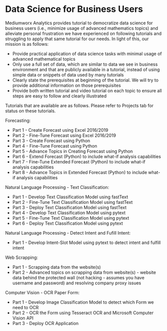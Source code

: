 # Data Science for Business Users

Mediumworx Analytics provides tutorial to democratize data science for business users (i.e., minimize usage of advanced mathematics topics) and alleviate personal frustration we have experienced on following tutorials and struggling to apply that same tutorial for our needs. In light of this, our mission is as follows:

- Provide practical application of data science tasks with minimal usage of advanced mathematical topics
- Only use a full set of data, which are similar to data we see in business environment and that are publicly available in a tutorial, instead of using simple data or snippets of data used by many tutorials
- Clearly state the prerequisites at beginning of the tutorial. We will try to provide additional information on those prerequisites
- Provide both written tutorial and video tutorial on each topic to ensure all steps are easy to follow and clearly illustrated

Tutorials that are available are as follows. Please refer to Projects tab for status on these tutorials.

Forecasting: 
- 	Part 1 - Create Forecast using Excel 2016/2019
- 	Part 2 - Fine-Tune Forecast using Excel 2016/2019
- 	Part 3 - Create Forecast using Python
- 	Part 4 - Fine-Tune Forecast using Python
- 	Part 5 - Advance Topics in Creating Forecast using Python
-   Part 6 - Extend Forecast (Python) to include what-if analysis capabilities 
-   Part 7 - Fine-Tune Extended Forecast (Python) to include what-if analysis capabilities
-   Part 8 - Advance Topics in Extended Forecast (Python) to include what-if analysis capabilities

Natural Language Processing - Text Classification:
-   Part 1 - Develop Text Classification Model using fastText
-   Part 2 - Fine-Tune Text Classification Model using fastText
-   Part 3 - Deploy Text Classification Model using fastText
-   Part 4 - Develop Text Classification Model using pytext
-   Part 5 - Fine-Tune Text Classification Model using pytext
-   Part 6 - Deploy Text Classification Model using pytext

Natural Language Processing - Detect Intent and Fufill Intent:
-   Part 1 - Develop Intent-Slot Model using pytext to detect intent and fulfill intent

Web Scrapping:
-   Part 1 - Scrapping data from the website(s)
-   Part 2 - Advanced topics on scrapping data from website(s) - website data behind the protected wall (not hacking - assumes you have username and password) and resolving company proxy issues

Computer Vision - OCR Paper Form:
-   Part 1 - Develop Image Classification Model to detect which Form we need to OCR
-   Part 2 - OCR the Form using Tesseract OCR and Microsoft Computer Vision API
-   Part 3 - Deploy OCR Application



